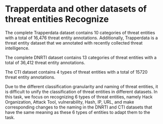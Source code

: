 # Trapperdata and other datasets of threat entities Recognize

The complete Trapperdata dataset contains 10 categories of threat entities with a total
of 16,476 threat entity annotations. Additionally, Trapperdata is a threat entity dataset that we annotated
with recently collected threat intelligence. 

The complete DNRTI dataset contains 13 categories of threat entities with a total of 36,412 threat
entity annotations. 

The CTI dataset contains 4 types of threat entities with a
total of 15720 threat entity annotations. 

Due to the different classification granularity and naming of threat
entities, it is difficult to unify the classification of threat entities in different datasets. In this task, we focus
on recognizing 6 types of threat entities, namely Hack Organization, Attack Tool, vulnerability, Hash, IP,
URL, and make corresponding changes to the naming in the DNRTI and CTI datasets that have the
same meaning as these 6 types of entities to adapt them to the task.